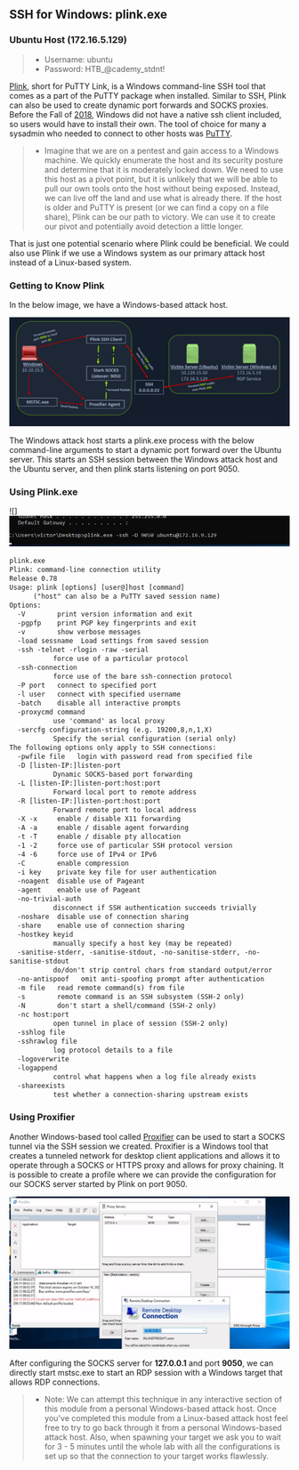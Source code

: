 ## SSH for Windows: plink.exe

### Ubuntu Host (172.16.5.129)

> - Username: ubuntu
> - Password: HTB_@cademy_stdnt!



[Plink](https://www.chiark.greenend.org.uk/~sgtatham/putty/latest.html), short for PuTTY Link, is a Windows command-line SSH tool that comes as a part of the PuTTY package when installed. Similar to SSH, Plink can also be used to create dynamic port forwards and SOCKS proxies. Before the Fall of [2018](https://docs.microsoft.com/en-us/windows-server/administration/openssh/openssh_overview), Windows did not have a native ssh client included, so users would have to install their own. The tool of choice for many a sysadmin who needed to connect to other hosts was [PuTTY](https://www.putty.org/).

> - Imagine that we are on a pentest and gain access to a Windows machine. We quickly enumerate the host and its security posture and determine that it is moderately locked down. We need to use this host as a pivot point, but it is unlikely that we will be able to pull our own tools onto the host without being exposed. Instead, we can live off the land and use what is already there. If the host is older and PuTTY is present (or we can find a copy on a file share), Plink can be our path to victory. We can use it to create our pivot and potentially avoid detection a little longer.

That is just one potential scenario where Plink could be beneficial. We could also use Plink if we use a Windows system as our primary attack host instead of a Linux-based system.


### Getting to Know Plink

In the below image, we have a Windows-based attack host.


![Plink Diagram](/Pivoting-with-plink/images/plink-diagram.png) 


The Windows attack host starts a plink.exe process with the below command-line arguments to start a dynamic port forward over the Ubuntu server. This starts an SSH session between the Windows attack host and the Ubuntu server, and then plink starts listening on port 9050.


### Using Plink.exe

![]![Plink](/Pivoting-with-plink/images/plink.png) 

	plink.exe
	Plink: command-line connection utility
	Release 0.78
	Usage: plink [options] [user@]host [command]
		  ("host" can also be a PuTTY saved session name)
	Options:
	  -V        print version information and exit
	  -pgpfp    print PGP key fingerprints and exit
	  -v        show verbose messages
	  -load sessname  Load settings from saved session
	  -ssh -telnet -rlogin -raw -serial
		       force use of a particular protocol
	  -ssh-connection
		       force use of the bare ssh-connection protocol
	  -P port   connect to specified port
	  -l user   connect with specified username
	  -batch    disable all interactive prompts
	  -proxycmd command
		       use 'command' as local proxy
	  -sercfg configuration-string (e.g. 19200,8,n,1,X)
		       Specify the serial configuration (serial only)
	The following options only apply to SSH connections:
	  -pwfile file   login with password read from specified file
	  -D [listen-IP:]listen-port
		       Dynamic SOCKS-based port forwarding
	  -L [listen-IP:]listen-port:host:port
		       Forward local port to remote address
	  -R [listen-IP:]listen-port:host:port
		       Forward remote port to local address
	  -X -x     enable / disable X11 forwarding
	  -A -a     enable / disable agent forwarding
	  -t -T     enable / disable pty allocation
	  -1 -2     force use of particular SSH protocol version
	  -4 -6     force use of IPv4 or IPv6
	  -C        enable compression
	  -i key    private key file for user authentication
	  -noagent  disable use of Pageant
	  -agent    enable use of Pageant
	  -no-trivial-auth
		       disconnect if SSH authentication succeeds trivially
	  -noshare  disable use of connection sharing
	  -share    enable use of connection sharing
	  -hostkey keyid
		       manually specify a host key (may be repeated)
	  -sanitise-stderr, -sanitise-stdout, -no-sanitise-stderr, -no-sanitise-stdout
		       do/don't strip control chars from standard output/error
	  -no-antispoof   omit anti-spoofing prompt after authentication
	  -m file   read remote command(s) from file
	  -s        remote command is an SSH subsystem (SSH-2 only)
	  -N        don't start a shell/command (SSH-2 only)
	  -nc host:port
		       open tunnel in place of session (SSH-2 only)
	  -sshlog file
	  -sshrawlog file
		       log protocol details to a file
	  -logoverwrite
	  -logappend
		       control what happens when a log file already exists
	  -shareexists
		       test whether a connection-sharing upstream exists



### Using Proxifier


Another Windows-based tool called [Proxifier](https://www.proxifier.com/) can be used to start a SOCKS tunnel via the SSH session we created. Proxifier is a Windows tool that creates a tunneled network for desktop client applications and allows it to operate through a SOCKS or HTTPS proxy and allows for proxy chaining. It is possible to create a profile where we can provide the configuration for our SOCKS server started by Plink on port 9050.


![Proxifier](/Pivoting-with-plink/images/proxifier.png) 


After configuring the SOCKS server for **127.0.0.1** and port **9050**, we can directly start mstsc.exe to start an RDP session with a Windows target that allows RDP connections.

> - Note: We can attempt this technique in any interactive section of this module from a personal Windows-based attack host. Once you've completed this module from a Linux-based attack host feel free to try to go back through it from a personal Windows-based attack host. Also, when spawning your target we ask you to wait for 3 - 5 minutes until the whole lab with all the configurations is set up so that the connection to your target works flawlessly. 
